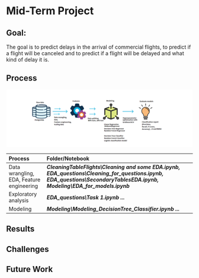 # Mid-Term Project


## Goal:

The goal is to predict delays in the arrival of commercial flights, to predict if a flight will be canceled and to predict if a flight will be delayed and what kind of delay it is. 

## Process

![Process](Images/Process.png)

|Process |   Folder/Notebook |
|:-|:-|
|Data wrangling, EDA, Feature engineering |***CleaningTableFlights\Cleaning and some EDA.ipynb, EDA_questions\Cleaning_for_questions.ipynb, EDA_questions\SecondaryTablesEDA.ipynb, Modeling\EDA_for_models.ipynb***|
|Exploratory analysis|***EDA_questions\Task 1.ipynb ...***|
|Modeling |***Modeling\Modeling_DecisionTree_Classifier.ipynb ...***|


## Results


## Challenges


## Future Work